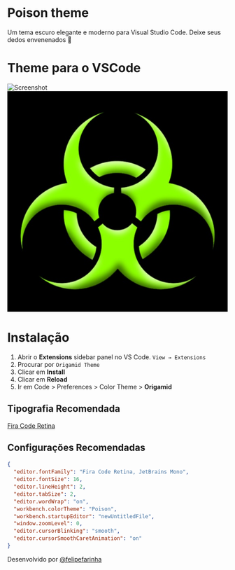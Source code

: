 # Poison theme

Um tema escuro elegante e moderno para Visual Studio Code.
Deixe seus dedos envenenados 🐍

# Theme para o VSCode

![Screenshot](https://github.com/felipefarinha/poison-theme/raw/main/./screenshot.png?raw=true)
![Preview do tema](./assets/icon.png)

# Instalação

1. Abrir o **Extensions** sidebar panel no VS Code. `View → Extensions`
2. Procurar por `Origamid Theme`
3. Clicar em **Install**
4. Clicar em **Reload**
5. Ir em Code > Preferences > Color Theme > **Origamid**

## Tipografia Recomendada

[Fira Code Retina](https://pt.ffonts.net/Fira-Code-Retina.font)

## Configurações Recomendadas

```json
{
  "editor.fontFamily": "Fira Code Retina, JetBrains Mono",
  "editor.fontSize": 16,
  "editor.lineHeight": 2,
  "editor.tabSize": 2,
  "editor.wordWrap": "on",
  "workbench.colorTheme": "Poison",
  "workbench.startupEditor": "newUntitledFile",
  "window.zoomLevel": 0,
  "editor.cursorBlinking": "smooth",
  "editor.cursorSmoothCaretAnimation": "on"
}
```

Desenvolvido por [@felipefarinha](https://github.com/felipefarinha)
